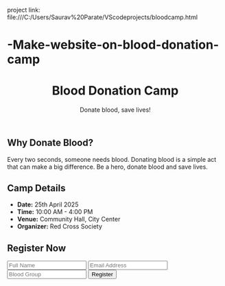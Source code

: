 project link: file:///C:/Users/Saurav%20Parate/VScodeprojects/bloodcamp.html

# -Make-website-on-blood-donation-camp
<!DOCTYPE html>
<html lang="en">
<head>
  <meta charset="UTF-8" />
  <meta name="viewport" content="width=device-width, initial-scale=1.0" />
  <title>Blood Donation Camp</title>
  <script src="https://cdn.tailwindcss.com"></script>
</head>
<body class="bg-red-50 font-sans text-gray-800">

  <header class="bg-red-600 text-white py-6 shadow-lg">
    <div class="container mx-auto text-center">
      <h1 class="text-4xl font-bold">Blood Donation Camp</h1>
      <p class="text-lg mt-2">Donate blood, save lives!</p>
    </div>
  </header>

  <section class="py-10">
    <div class="container mx-auto px-4 text-center">
      <h2 class="text-3xl font-semibold text-red-700 mb-4">Why Donate Blood?</h2>
      <p class="text-lg max-w-2xl mx-auto">
        Every two seconds, someone needs blood. Donating blood is a simple act that can make a big difference. Be a hero, donate blood and save lives.
      </p>
    </div>
  </section>

  <section class="py-10 bg-white">
    <div class="container mx-auto px-4">
      <h2 class="text-2xl font-bold text-center text-red-700 mb-6">Camp Details</h2>
      <div class="max-w-3xl mx-auto bg-red-100 p-6 rounded-xl shadow-md">
        <ul class="list-disc list-inside text-lg">
          <li><strong>Date:</strong> 25th April 2025</li>
          <li><strong>Time:</strong> 10:00 AM - 4:00 PM</li>
          <li><strong>Venue:</strong> Community Hall, City Center</li>
          <li><strong>Organizer:</strong> Red Cross Society</li>
        </ul>
      </div>
    </div>
  </section>

  <section class="py-10 bg-red-100">
    <div class="container mx-auto px-4 text-center">
      <h2 class="text-2xl font-bold text-red-700 mb-4">Register Now</h2>
      <form class="max-w-md mx-auto bg-white p-6 rounded-xl shadow-md space-y-4">
        <input type="text" placeholder="Full Name" class="w-full p-2 border border-gray-300 rounded-md" />
        <input type="email" placeholder="Email Address" class="w-full p-2 border border-gray-300 rounded-md" />
        <input type="text" placeholder="Blood Group" class="w-full p-2 border border-gray-300 rounded-md" />
        <button type="submit" class="bg-red-600 text-white px-4 py-2 rounded-md hover:bg-red-700">Register</button>
      </form>
    </div>
  </section>

  <footer class="bg-red-600 text-white py-4 text-center mt-10
  
